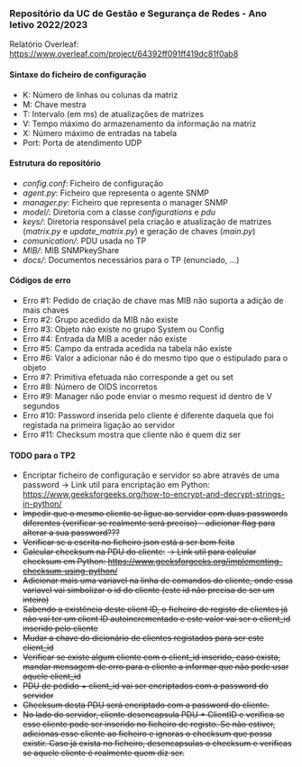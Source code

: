 ### Repositório da UC de Gestão e Segurança de Redes - Ano letivo 2022/2023

Relatório Overleaf: https://www.overleaf.com/project/64392ff091ff419dc81f0ab8

#### Sintaxe do ficheiro de configuração
* K: Número de linhas ou colunas da matriz
* M: Chave mestra
* T: Intervalo (em ms) de atualizações de matrizes
* V: Tempo máximo do armazenamento da informação na matriz
* X: Número máximo de entradas na tabela
* Port: Porta de atendimento UDP

#### Estrutura do repositório
* *config.conf*: Ficheiro de configuração
* *agent.py*: Ficheiro que representa o agente SNMP
* *manager.py*: Ficheiro que representa o manager SNMP
* *model/*: Diretoria com a classe *configurations* e *pdu*
* *keys/*: Diretoria responsável pela criação e atualização de matrizes (*matrix.py* e *update_matrix.py*) e geração de chaves (*main.py*)
* *comunication/*: PDU usada no TP
* *MIB/*: MIB SNMPkeyShare
* *docs/*: Documentos necessários para o TP (enunciado, ...)

#### Códigos de erro
* Erro #1: Pedido de criação de chave mas MIB não suporta a adição de mais chaves
* Erro #2: Grupo acedido da MIB não existe
* Erro #3: Objeto não existe no grupo System ou Config
* Erro #4: Entrada da MIB a aceder não existe
* Erro #5: Campo da entrada acedida na tabela não existe
* Erro #6: Valor a adicionar não é do mesmo tipo que o estipulado para o objeto
* Erro #7: Primitiva efetuada não corresponde a get ou set
* Erro #8: Número de OIDS incorretos
* Erro #9: Manager não pode enviar o mesmo request id dentro de V segundos
* Erro #10: Password inserida pelo cliente é diferente daquela que foi registada na primeira ligação ao servidor
* Erro #11: Checksum mostra que cliente não é quem diz ser

#### TODO para o TP2

- Encriptar ficheiro de configuração e servidor so abre através de uma password
    -> Link util para encriptação em Python: https://www.geeksforgeeks.org/how-to-encrypt-and-decrypt-strings-in-python/
- ~~Impedir que o mesmo cliente se ligue ao servidor com duas passwords diferentes (verificar se realmente será preciso) - adicionar flag para alterar a sua password???~~
- ~~Verificar se a escrita no ficheiro json está a ser bem feita~~
- ~~Calcular checksum na PDU do cliente:~~
    ~~-> Link util para calcular checksum em Python: https://www.geeksforgeeks.org/implementing-checksum-using-python/~~
- ~~Adicionar mais uma variavel na linha de comandos do cliente, onde essa variavel vai simbolizar o id do cliente (este id não precisa de ser um inteiro)~~
- ~~Sabendo a existência deste client ID, o ficheiro de registo de clientes já não vai ter um client ID autoincrementado e este valor vai ser o client_id inserido pelo cliente~~
- ~~Mudar a chave do dicionário de clientes registados para ser este client_id~~
- ~~Verificar se existe algum cliente com o client_id inserido, caso exista, mandar mensagem de erro para o cliente a informar que não pode usar aquele client_id~~
- ~~PDU de pedido + client_id vai ser encriptados com a password do servidor~~
- ~~Checksum desta PDU será encriptado com a password do cliente.~~
- ~~No lado do servidor, cliente desencapsula PDU + ClientID e verifica se esse cliente pode ser inserido no ficheiro de registo. Se não estiver, adicionas esse cliente ao ficheiro e ignoras o checksum que possa existir. Caso já exista no ficheiro, desencapsulas o checksum e verificas se aquele cliente é realmente quem diz ser.~~